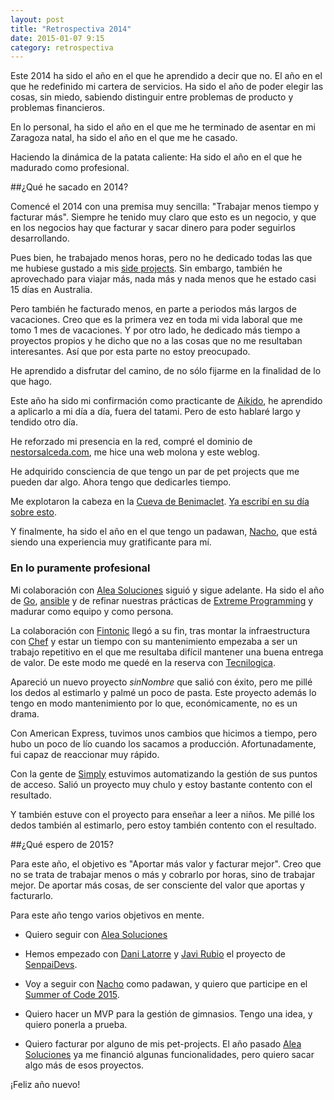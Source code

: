 ```yaml
---
layout: post
title: "Retrospectiva 2014"
date: 2015-01-07 9:15
category: retrospectiva
---
```


Este 2014 ha sido el año en el que he aprendido a decir que no. El año en el que
he redefinido mi cartera de servicios. Ha sido el año de poder elegir las cosas,
sin miedo, sabiendo distinguir entre problemas de producto y problemas financieros.

En lo personal, ha sido el año en el que me he terminado de asentar en mi
Zaragoza natal, ha sido el año en el que me he casado.

Haciendo la dinámica de la patata caliente: Ha sido el año en el que he madurado
como profesional.

##¿Qué he sacado en 2014?

Comencé el 2014 con una premisa muy sencilla: "Trabajar menos tiempo y facturar
más". Siempre he tenido muy claro que esto es un negocio, y que en los negocios hay
que facturar y sacar dinero para poder seguirlos desarrollando.

Pues bien, he trabajado menos horas, pero no he dedicado todas las que me
hubiese gustado a mis [side projects](https://github.com/nestorsalceda/).
Sin embargo, también he aprovechado para viajar más, nada más y nada menos
que he estado casi 15 días en Australia.

Pero también he facturado menos, en parte a periodos más largos de vacaciones.
Creo que es la primera vez en toda mi vida laboral que me tomo 1 mes de
vacaciones. Y por otro lado, he dedicado más tiempo a proyectos propios y he
dicho que no a las cosas que no me resultaban interesantes. Así que por esta
parte no estoy preocupado.

He aprendido a disfrutar del camino, de no sólo fijarme en la finalidad de lo
que hago.

Este año ha sido mi confirmación como practicante de
[Aikido](https://es.wikipedia.org/wiki/Aikid%C5%8D), he aprendido a aplicarlo a
mi día a día, fuera del tatami. Pero de esto hablaré largo y tendido otro día.

He reforzado mi presencia en la red, compré el dominio de
[nestorsalceda.com](http://nestorsalceda.com), me hice una web molona y este
weblog.

He adquirido consciencia de que tengo un par de pet projects que me pueden dar
algo. Ahora tengo que dedicarles tiempo.

Me explotaron la cabeza en la [Cueva de Benimaclet](https://www.facebook.com/lacuevadebenimaclet).
[Ya escribí en su día sobre
esto](http://nestorsalceda.com/blog/2014/11/21/desksurfing-en-la-cueva/).

Y finalmente, ha sido el año en el que tengo un padawan,
[Nacho](http://twitter.com/Nachokyoku), que está siendo una experiencia muy
gratificante para mí.

### En lo puramente profesional

Mi colaboración con [Alea Soluciones](http://www.alea-soluciones.com/) siguió y
sigue adelante. Ha sido el año de [Go](http://go-lang.org),
[ansible](http://ansible.com) y de refinar nuestras prácticas de [Extreme
Programming](https://es.wikipedia.org/wiki/Programaci%C3%B3n_extrema) y madurar
como equipo y como persona.

La colaboración con [Fintonic](http://fintonic.com) llegó a su fin, tras montar
la infraestructura con [Chef](http://chef.io) y estar un tiempo con su
mantenimiento empezaba a ser un trabajo repetitivo en el que me resultaba
difícil mantener una buena entrega de valor. De este modo me quedé en la reserva
con [Tecnilogica](http://tecnilogica.com).

Apareció un nuevo proyecto *sinNombre* que salió con éxito, pero me pillé los
dedos al estimarlo y palmé un poco de pasta. Este proyecto además lo tengo en
modo mantenimiento por lo que, económicamente, no es un drama.

Con American Express, tuvimos unos cambios que hicimos a tiempo, pero hubo un
poco de lío cuando los sacamos a producción. Afortunadamente, fui capaz de
reaccionar muy rápido.

Con la gente de [Simply](https://www.simply.es/) estuvimos automatizando la
gestión de sus puntos de acceso. Salió un proyecto muy chulo y estoy bastante
contento con el resultado.

Y también estuve con el proyecto para enseñar a leer a niños. Me pillé los dedos
también al estimarlo, pero estoy también contento con el resultado.

##¿Qué espero de 2015?

Para este año, el objetivo es "Aportar más valor y facturar mejor". Creo que no se trata de
trabajar menos o más y cobrarlo por horas, sino de trabajar mejor. De aportar
más cosas, de ser consciente del valor que aportas y facturarlo.

Para este año tengo varios objetivos en mente.

* Quiero seguir con [Alea Soluciones](http://alea-soluciones.com)

* Hemos empezado con [Dani Latorre](http://danilat.com) y [Javi
  Rubio](http://javirubio.net) el proyecto de [SenpaiDevs](http://senpaidevs.com).

* Voy a seguir con [Nacho](http://twitter.com/Nachokyoku) como padawan, y quiero que
  participe en el [Summer of Code 2015](https://www.google-melange.com/gsoc/homepage/google/gsoc2015).

* Quiero hacer un MVP para la gestión de gimnasios. Tengo una idea, y quiero
  ponerla a prueba.

* Quiero facturar por alguno de mis pet-projects. El año pasado [Alea
  Soluciones](http://alea-soluciones.com) ya me financió algunas
  funcionalidades, pero quiero sacar algo más de esos proyectos.

¡Feliz año nuevo!
